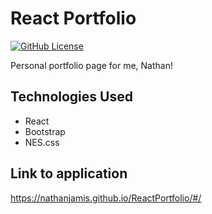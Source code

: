 # React Portfolio

[![GitHub License](https://img.shields.io/badge/license-MIT-green)](License.md)

Personal portfolio page for me, Nathan!

## Technologies Used

* React
* Bootstrap
* NES.css

## Link to application

https://nathanjamis.github.io/ReactPortfolio/#/
